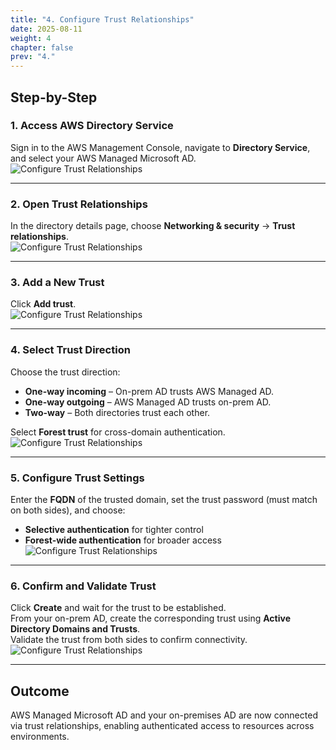 ```yaml
---
title: "4. Configure Trust Relationships"
date: 2025-08-11
weight: 4
chapter: false
prev: "4."
---
```


## Step-by-Step

### 1. Access AWS Directory Service
Sign in to the AWS Management Console, navigate to **Directory Service**, and select your AWS Managed Microsoft AD.  
![Configure Trust Relationships](/images/004/01.png)

---

### 2. Open Trust Relationships
In the directory details page, choose **Networking & security** → **Trust relationships**.  
![Configure Trust Relationships](/images/004/02.png)

---

### 3. Add a New Trust
Click **Add trust**.  
![Configure Trust Relationships](/images/004/03.png)

---

### 4. Select Trust Direction
Choose the trust direction:  
- **One-way incoming** – On-prem AD trusts AWS Managed AD.  
- **One-way outgoing** – AWS Managed AD trusts on-prem AD.  
- **Two-way** – Both directories trust each other.  

Select **Forest trust** for cross-domain authentication.  
![Configure Trust Relationships](/images/004/04.png)

---

### 5. Configure Trust Settings
Enter the **FQDN** of the trusted domain, set the trust password (must match on both sides), and choose:  
- **Selective authentication** for tighter control  
- **Forest-wide authentication** for broader access  
![Configure Trust Relationships](/images/004/04.png)

---

### 6. Confirm and Validate Trust
Click **Create** and wait for the trust to be established.  
From your on-prem AD, create the corresponding trust using **Active Directory Domains and Trusts**.  
Validate the trust from both sides to confirm connectivity.  
![Configure Trust Relationships](/images/004/05.png)

---

## Outcome
AWS Managed Microsoft AD and your on-premises AD are now connected via trust relationships, enabling authenticated access to resources across environments.
